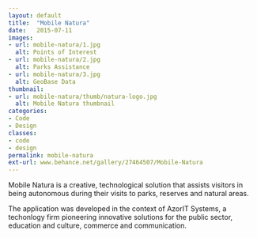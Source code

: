 ```yaml
---
layout: default
title:  "Mobile Natura"
date:   2015-07-11
images: 
- url: mobile-natura/1.jpg
  alt: Points of Interest
- url: mobile-natura/2.jpg
  alt: Parks Assistance
- url: mobile-natura/3.jpg
  alt: GeoBase Data
thumbnail:
- url: mobile-natura/thumb/natura-logo.jpg
  alt: Mobile Natura thumbnail
categories:
- Code
- Design
classes:
- code
- design
permalink: mobile-natura
ext-url: www.behance.net/gallery/27464507/Mobile-Natura
---
```

Mobile Natura is a creative, technological solution that assists visitors in being autonomous during their visits to parks, reserves and natural areas. 

The application was developed in the context of AzorIT Systems, a techonlogy firm pioneering innovative solutions for the public sector, education and culture, commerce and communication.